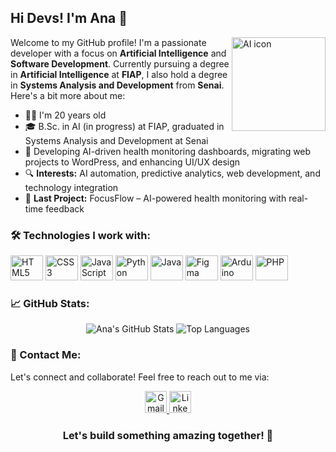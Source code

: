 ###

<h2 align="left">Hi Devs! I'm Ana 👋</h2>

<img align="right" height="150" src="https://cdn.jsdelivr.net/gh/devicons/devicon/icons/ai/ai-original.svg" alt="AI icon" />

<p align="left">Welcome to my GitHub profile! I'm a passionate developer with a focus on <strong>Artificial Intelligence</strong> and <strong>Software Development</strong>. Currently pursuing a degree in <strong>Artificial Intelligence</strong> at <strong>FIAP</strong>, I also hold a degree in <strong>Systems Analysis and Development</strong> from <strong>Senai</strong>. Here's a bit more about me:</p>

<ul align="left">
  <li>👩‍💻 I'm 20 years old</li>
  <li>🎓 B.Sc. in AI (in progress) at FIAP, graduated in Systems Analysis and Development at Senai</li>
  <li>💼 Developing AI-driven health monitoring dashboards, migrating web projects to WordPress, and enhancing UI/UX design</li>
  <li>🔍 <strong>Interests:</strong> AI automation, predictive analytics, web development, and technology integration</li>
  <li>🌟 <strong>Last Project:</strong> FocusFlow – AI-powered health monitoring with real-time feedback</li>
</ul>

### 🛠️ Technologies I work with:

<div align="left">
  <img src="https://cdn.jsdelivr.net/gh/devicons/devicon/icons/html5/html5-original.svg" height="40" width="52" alt="HTML5" />
  <img src="https://cdn.jsdelivr.net/gh/devicons/devicon/icons/css3/css3-original.svg" height="40" width="52" alt="CSS3" />
  <img src="https://cdn.jsdelivr.net/gh/devicons/devicon/icons/javascript/javascript-original.svg" height="40" width="52" alt="JavaScript" />
  <img src="https://cdn.jsdelivr.net/gh/devicons/devicon/icons/python/python-original.svg" height="40" width="52" alt="Python" />
  <img src="https://cdn.jsdelivr.net/gh/devicons/devicon/icons/java/java-original.svg" height="40" width="52" alt="Java" />
  <img src="https://cdn.jsdelivr.net/gh/devicons/devicon/icons/figma/figma-original.svg" height="40" width="52" alt="Figma" />
  <img src="https://cdn.jsdelivr.net/gh/devicons/devicon/icons/arduino/arduino-original.svg" height="40" width="52" alt="Arduino" />
  <img src="https://cdn.jsdelivr.net/gh/devicons/devicon/icons/php/php-original.svg" height="40" width="52" alt="PHP" />
</div>

### 📈 GitHub Stats:

<div align="center">
  <img src="https://github-readme-stats.vercel.app/api?username=ana-dev&show_icons=true&theme=radical" alt="Ana's GitHub Stats" />
  <img src="https://github-readme-stats.vercel.app/api/top-langs/?username=ana-dev&layout=compact&theme=radical" alt="Top Languages" />
</div>

### 💬 Contact Me:

<p align="left">Let's connect and collaborate! Feel free to reach out to me via:</p>

<div align="center">
  <a href="mailto:anaoliveira4267@gmail.com" target="_blank">
    <img src="https://img.shields.io/static/v1?message=Gmail&logo=gmail&label=&color=D14836&logoColor=white&labelColor=&style=flat" height="35" alt="Gmail" />
  </a>
  <a href="https://www.linkedin.com/in/ana-ara%C3%BAjo-677592212" target="_blank">
    <img src="https://img.shields.io/static/v1?message=LinkedIn&logo=linkedin&label=&color=0077B5&logoColor=white&labelColor=&style=flat" height="35" alt="LinkedIn" />
  </a>
  </div>

<h3 align="center">Let's build something amazing together! 🚀</h3>

